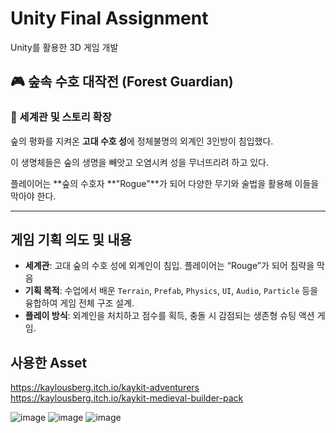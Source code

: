 # Unity Final Assignment
Unity를 활용한 3D 게임 개발

## 🎮 숲속 수호 대작전 (Forest Guardian)
### 📖 세계관 및 스토리 확장

숲의 평화를 지켜온 **고대 수호 성**에 정체불명의 외계인 3인방이 침입했다.

이 생명체들은 숲의 생명을 빼앗고 오염시켜 성을 무너뜨리려 하고 있다.

플레이어는 **숲의 수호자 **"Rogue"**가 되어 다양한 무기와 술법을 활용해 이들을 막아야 한다.

---

## 게임 기획 의도 및 내용

- **세계관**: 고대 숲의 수호 성에 외계인이 침입. 플레이어는 “Rouge”가 되어 침략을 막음
- **기획 목적**: 수업에서 배운 `Terrain`, `Prefab`, `Physics`, `UI`, `Audio`, `Particle` 등을 융합하여 게임 전체 구조 설계.
- **플레이 방식**: 외계인을 처치하고 점수를 획득, 충돌 시 감점되는 생존형 슈팅 액션 게임.

## 사용한 Asset
https://kaylousberg.itch.io/kaykit-adventurers 
https://kaylousberg.itch.io/kaykit-medieval-builder-pack
  
![image](https://github.com/user-attachments/assets/ffec8f1e-2f6a-4845-bb1c-2e282d2b2f8f)
![image](https://github.com/user-attachments/assets/283a4a2e-719f-4e35-a0ee-2bfc6a104699)
![image](https://github.com/user-attachments/assets/f9cfd042-4c86-4958-881c-fe428adbdfd2)

